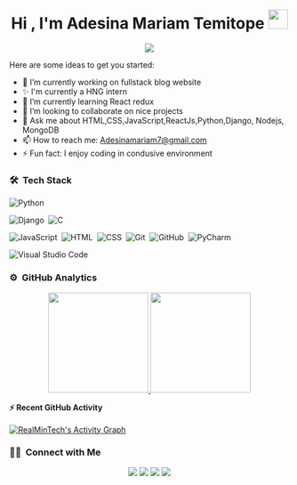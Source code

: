 <h1 align="center">Hi , I'm Adesina Mariam Temitope <img src="https://media.giphy.com/media/TEnXkcsHrP4YedChhA/giphy.gif" width="35"></h1>
<p align="center">
  <a href="https://github.com/DenverCoder1/readme-typing-svg"><img src="https://readme-typing-svg.herokuapp.com?lines=Software+Developer;Backend+Developer;Always%20learning%20new%20things&center=true&width=500&height=50"></a>
</p>


<!-- **azizovrafael/azizovrafael** is a ✨ _special_ ✨ repository because its `README.md` (this file) appears on your GitHub profile. -->

Here are some ideas to get you started:

- 🔭 I’m currently working on fullstack blog website
- ✨ I'm currently a HNG intern
- 🌱 I’m currently learning React redux
- 👯 I’m looking to collaborate on nice projects
- 💬 Ask me about HTML,CSS,JavaScript,ReactJs,Python,Django, Nodejs, MongoDB
- 📫 How to reach me: Adesinamariam7@gmail.com
- ⚡ Fun fact: I enjoy coding in condusive environment


### 🛠 &nbsp;Tech Stack

![Python](https://img.shields.io/badge/-Python-05122A?style=flat&logo=python)&nbsp;
<!-- ![NumPy](https://img.shields.io/badge/numpy-%23013243.svg?style=flat&logo=numpy&logoColor=white) -->
<!-- ![TensorFlow](https://img.shields.io/badge/TensorFlow-%23FF6F00.svg?style=flat&logo=TensorFlow&logoColor=white) -->
<!-- ![Keras](https://img.shields.io/badge/Keras-%23D00000.svg?style=flat&logo=Keras&logoColor=white) -->
<!-- ![Pandas](https://img.shields.io/badge/pandas-%23150458.svg?style=flat&logo=pandas&logoColor=white) -->

![Django](https://img.shields.io/badge/-Django-05122A?style=flat&logo=django&logoColor=092E20)&nbsp;
![C](https://img.shields.io/badge/-C-05122A?style=flat&logo=C&logoColor=A8B9CC)&nbsp;
<!-- ![C++](https://img.shields.io/badge/-C++-05122A?style=flat&logo=C%2B%2B&logoColor=00599C)&nbsp; -->
![JavaScript](https://img.shields.io/badge/-JavaScript-05122A?style=flat&logo=javascript)&nbsp;
![HTML](https://img.shields.io/badge/-HTML-05122A?style=flat&logo=HTML5)&nbsp;
![CSS](https://img.shields.io/badge/-CSS-05122A?style=flat&logo=CSS3&logoColor=1572B6)&nbsp;
![Git](https://img.shields.io/badge/-Git-05122A?style=flat&logo=git)&nbsp;
![GitHub](https://img.shields.io/badge/-GitHub-05122A?style=flat&logo=github)&nbsp;
![PyCharm](https://img.shields.io/badge/pycharm-143?style=flat&logo=pycharm&logoColor=black&color=black&labelColor=green)
<!-- ![Xcode](https://img.shields.io/badge/Xcode-007ACC?style=flat&logo=Xcode&logoColor=white) -->
![Visual Studio Code](https://img.shields.io/badge/-Visual%20Studio%20Code-05122A?style=flat&logo=visual-studio-code&logoColor=007ACC)&nbsp;


<!-- ![Apple](https://img.shields.io/badge/Apple-%23000000.svg?style=flat&logo=apple&logoColor=white) -->
<!-- ![Mac OS](https://img.shields.io/badge/mac%20os-000000?style=flat&logo=macos&logoColor=F0F0F0) -->
<!-- ![IOS](https://img.shields.io/badge/iOS-000000?style=flat&logo=ios&logoColor=white) -->
<!-- ![Apple Music](https://img.shields.io/badge/Apple_Music-9933CC?style=flat&logo=apple-music&logoColor=white) -->


### ⚙️ &nbsp;GitHub Analytics

<p align="center">
<a href="https://github.com/RealMinTech">
  <img height="180em" src="https://github-readme-stats-eight-theta.vercel.app/api?username=realmintech&show_icons=true&theme=algolia&include_all_commits=true&count_private=true"/>
  <img height="180em" src="https://github-readme-stats-eight-theta.vercel.app/api/top-langs/?username=realmintech&layout=compact&langs_count=8&theme=algolia&include_all_commits=true&count_private=true"/>
</a>
</p>



<summary><b>⚡ Recent GitHub Activity</b></summary>
  <br/>
   <a href="https://github.com/RealMinTech"><img alt="RealMinTech's Activity Graph" src="https://activity-graph.herokuapp.com/graph?username=realmintech&custom_title=RealMinTech's%20Contribution%20Graph&theme=react-dark" /></a>
  <br/>
  
  
### 🤝🏻 &nbsp;Connect with Me

<p align="center">
<a href="https://www.linkedin.com/in/mariam-adesina-temitope/"><img src="https://img.shields.io/badge/-realmintech%20LInedin-0077B5?style=flat&logo=Linkedin&logoColor=white"/></a>
<a href="mailto:adesinamariam7@gmail.com"><img src="https://img.shields.io/badge/-adesinamariam7@gmail.com-D14836?style=flat&logo=Gmail&logoColor=white"/></a>
<a href="https://www.x.com/Adesina20638088/"><img src="https://img.shields.io/badge/-@adesina20638088-E4405F?style=flat&logo=X&logoColor=white"/></a>
<a href="https://www.facebook.com/adesina.mariam.temitope/"><img src="https://img.shields.io/badge/-@adesina.mariam-1877F2?style=flat&logo=Facebook&logoColor=white"/></a>
</p>
